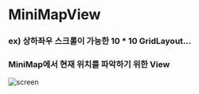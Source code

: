 # MiniMapView<br>
### ex) 상하좌우 스크롤이 가능한 10 * 10 GridLayout... <br>
### MiniMap에서 현재 위치를 파악하기 위한 View
![screen](/Users/dkf78/Desktop/Screenshot_20201226-205052_MiniMap.jpeg)
